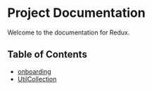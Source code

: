 # Project Documentation

Welcome to the documentation for Redux.

## Table of Contents

- [onboarding]()
- [UtilCollection](./utilcollection.md)
